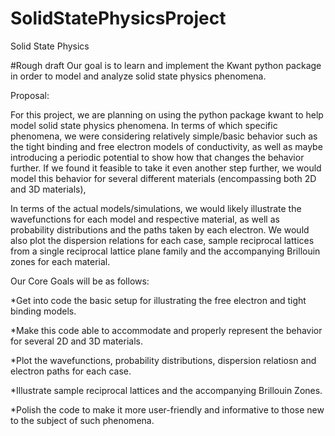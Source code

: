 # SolidStatePhysicsProject
Solid State Physics

#Rough draft
Our goal is to  learn and implement the Kwant python package in order to model and analyze solid state physics phenomena.


Proposal:

For this project, we are planning on using the python package kwant to help model solid state physics phenomena. In terms of which specific phenomena, we were considering relatively simple/basic behavior such as the tight binding and free electron models of conductivity, as well as maybe introducing a periodic potential to show how that changes the behavior further. If we found it feasible to take it even another step further, we would model this behavior for several different materials (encompassing both 2D and 3D materials),

In terms of the actual models/simulations, we would likely illustrate the wavefunctions for each model and respective material, as well as probability distributions and the paths taken by each electron. We would also plot the dispersion relations for each case, sample reciprocal lattices from a single reciprocal lattice plane family and the accompanying Brillouin zones for each material.

Our Core Goals will be as follows:

*Get into code the basic setup for illustrating the free electron and tight binding models.

*Make this code able to accommodate and properly represent the behavior for several 2D and 3D materials.

*Plot the wavefunctions, probability distributions, dispersion relatiosn and electron paths for each case.

*Illustrate sample reciprocal lattices and the accompanying Brillouin Zones.

*Polish the code to make it more user-friendly and informative to those new to the subject of such phenomena.